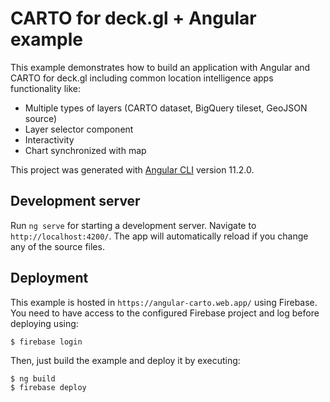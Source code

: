 # CARTO for deck.gl + Angular example

This example demonstrates how to build an application with Angular and CARTO for deck.gl including common location intelligence apps functionality like:

- Multiple types of layers (CARTO dataset, BigQuery tileset, GeoJSON source)
- Layer selector component
- Interactivity
- Chart synchronized with map

This project was generated with [Angular CLI](https://github.com/angular/angular-cli) version 11.2.0.

## Development server

Run `ng serve` for starting a development server. Navigate to `http://localhost:4200/`. The app will automatically reload if you change any of the source files.

## Deployment

This example is hosted in `https://angular-carto.web.app/` using Firebase. You need to have access to the configured Firebase project and log before deploying using:

```shell
$ firebase login
```

Then, just build the example and deploy it by executing:

```bash
$ ng build
$ firebase deploy
```